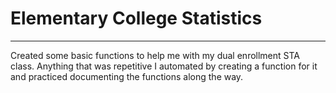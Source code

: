 # Elementary College Statistics
___
Created some basic functions to help me with my dual enrollment STA class. Anything that was repetitive I automated by 
creating a function for it and practiced documenting the functions along the way. 